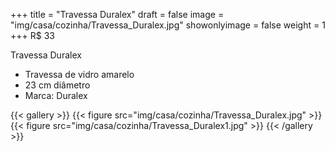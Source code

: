 +++
title = "Travessa Duralex"
draft = false
image = "img/casa/cozinha/Travessa_Duralex.jpg"
showonlyimage = false
weight = 1
+++
<span class="price">R$ 33</span>

<!--more-->

Travessa Duralex

- Travessa de vidro amarelo
- 23 cm diâmetro
- Marca: Duralex


{{< gallery >}}
{{< figure src="img/casa/cozinha/Travessa_Duralex.jpg" >}}
{{< figure src="img/casa/cozinha/Travessa_Duralex1.jpg" >}}
{{< /gallery >}}
